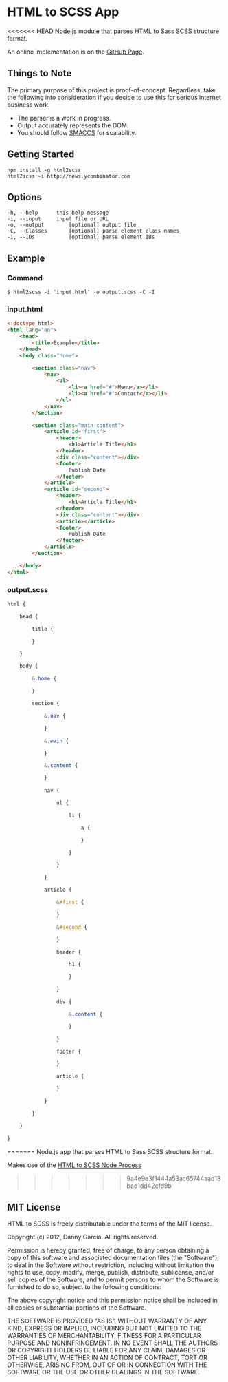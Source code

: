 # HTML to SCSS App

<<<<<<< HEAD
[Node.js](nodejs.org) module that parses HTML to Sass SCSS structure format.

An online implementation is on the <a href="http://dannygarcia.github.com/html-to-scss/">GitHub Page</a>.

## Things to Note

The primary purpose of this project is proof-of-concept. Regardless, take the following into consideration if you decide to use this for serious internet business work:

 - The parser is a work in progress.
 - Output accurately represents the DOM.
 - You should follow [SMACCS](http://smacss.com/) for scalability.

## Getting Started

	npm install -g html2scss
	html2scss -i http://news.ycombinator.com

## Options

	-h, --help		this help message
	-i, --input		input file or URL
	-o, --output		[optional] output file
	-C, --Classes		[optional] parse element class names
	-I, --IDs			[optional] parse element IDs

## Example

### Command

	$ html2scss -i 'input.html' -o output.scss -C -I

### input.html

````html
<!doctype html>
<html lang="en">
	<head>
		<title>Example</title>
	</head>
	<body class="home">

		<section class="nav">
			<nav>
				<ul>
					<li><a href="#">Menu</a></li>
					<li><a href="#">Contact</a></li>
				</ul>
			</nav>
		</section>

		<section class="main content">
			<article id="first">
				<header>
					<h1>Article Title</h1>
				</header>
				<div class="content"></div>
				<footer>
					Publish Date
				</footer>
			</article>
			<article id="second">
				<header>
					<h1>Article Title</h1>
				</header>
				<div class="content"></div>
				<article></article>
				<footer>
					Publish Date
				</footer>
			</article>
		</section>

	</body>
</html>
````

### output.scss

````scss
html {

	head {

		title {

		}

	}

	body {

		&.home {

		}

		section {

			&.nav {

			}

			&.main {

			}

			&.content {

			}

			nav {

				ul {

					li {

						a {

						}

					}

				}

			}

			article {

				&#first {

				}

				&#second {

				}

				header {

					h1 {

					}

				}

				div {

					&.content {

					}

				}

				footer {

				}

				article {

				}

			}

		}

	}

}
````
=======
Node.js app that parses HTML to Sass SCSS structure format.

Makes use of the [HTML to SCSS Node Process](https://github.com/dannygarcia/html-to-scss)
>>>>>>> 9a4e9e3f1444a53ac65744aad18bad1dd42cfd9b

## MIT License

HTML to SCSS is freely distributable under the terms of the MIT license.

Copyright (c) 2012, Danny Garcia. All rights reserved.

Permission is hereby granted, free of charge, to any person obtaining a copy of this software and associated documentation
files (the "Software"), to deal in the Software without restriction, including without limitation the rights to use,
copy, modify, merge, publish, distribute, sublicense, and/or sell copies of the Software, and to permit persons to whom the Software is furnished to do so, subject to the following conditions:

The above copyright notice and this permission notice shall be included in all copies or substantial portions of the Software.

THE SOFTWARE IS PROVIDED "AS IS", WITHOUT WARRANTY OF ANY KIND, EXPRESS OR IMPLIED, INCLUDING BUT NOT LIMITED TO THE WARRANTIES OF MERCHANTABILITY, FITNESS FOR A PARTICULAR PURPOSE AND NONINFRINGEMENT. IN NO EVENT SHALL THE AUTHORS OR COPYRIGHT HOLDERS BE LIABLE FOR ANY CLAIM, DAMAGES OR OTHER LIABILITY, WHETHER IN AN ACTION OF CONTRACT, TORT OR OTHERWISE, ARISING FROM, OUT OF OR IN CONNECTION WITH THE SOFTWARE OR THE USE OR OTHER DEALINGS IN THE SOFTWARE.
